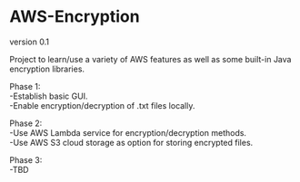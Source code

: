 # AWS-Encryption
version 0.1

Project to learn/use a variety of AWS features as well as some built-in Java encryption libraries.

Phase 1:  
    -Establish basic GUI.  
    -Enable encryption/decryption of .txt files locally.
  
Phase 2:  
    -Use AWS Lambda service for encryption/decryption methods.  
    -Use AWS S3 cloud storage as option for storing encrypted files.
  
Phase 3:  
    -TBD
